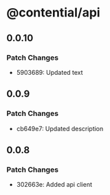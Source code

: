 # @contential/api

## 0.0.10

### Patch Changes

- 5903689: Updated text

## 0.0.9

### Patch Changes

- cb649e7: Updated description

## 0.0.8

### Patch Changes

- 302663e: Added api client
